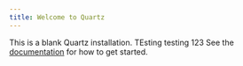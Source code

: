 ```yaml
---
title: Welcome to Quartz
---
```


This is a blank Quartz installation. 
TEsting testing 123 
See the [documentation](https://quartz.jzhao.xyz) for how to get started.

